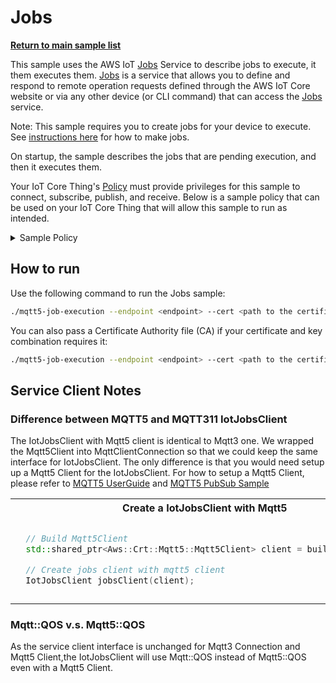 # Jobs

[**Return to main sample list**](../../README.md)

This sample uses the AWS IoT [Jobs](https://docs.aws.amazon.com/iot/latest/developerguide/iot-jobs.html) Service to describe jobs to execute, it them executes them. [Jobs](https://docs.aws.amazon.com/iot/latest/developerguide/iot-jobs.html) is a service that allows you to define and respond to remote operation requests defined through the AWS IoT Core website or via any other device (or CLI command) that can access the [Jobs](https://docs.aws.amazon.com/iot/latest/developerguide/iot-jobs.html) service.

Note: This sample requires you to create jobs for your device to execute. See
[instructions here](https://docs.aws.amazon.com/iot/latest/developerguide/create-manage-jobs.html) for how to make jobs.

On startup, the sample describes the jobs that are pending execution, and then it executes them.

Your IoT Core Thing's [Policy](https://docs.aws.amazon.com/iot/latest/developerguide/iot-policies.html) must provide privileges for this sample to connect, subscribe, publish, and receive. Below is a sample policy that can be used on your IoT Core Thing that will allow this sample to run as intended.

<details>
<summary>Sample Policy</summary>
<pre>
{
  "Version": "2012-10-17",
  "Statement": [
    {
      "Effect": "Allow",
      "Action": "iot:Publish",
      "Resource": [
        "arn:aws:iot:<b>region</b>:<b>account</b>:topic/$aws/things/<b>thingname</b>/jobs/start-next",
        "arn:aws:iot:<b>region</b>:<b>account</b>:topic/$aws/things/<b>thingname</b>/jobs/*/update",
        "arn:aws:iot:<b>region</b>:<b>account</b>:topic/$aws/things/<b>thingname</b>/jobs/*/get",
        "arn:aws:iot:<b>region</b>:<b>account</b>:topic/$aws/things/<b>thingname</b>/jobs/get"
      ]
    },
    {
      "Effect": "Allow",
      "Action": "iot:Receive",
      "Resource": [
        "arn:aws:iot:<b>region</b>:<b>account</b>:topic/$aws/things/<b>thingname</b>/jobs/notify-next",
        "arn:aws:iot:<b>region</b>:<b>account</b>:topic/$aws/things/<b>thingname</b>/jobs/start-next/*",
        "arn:aws:iot:<b>region</b>:<b>account</b>:topic/$aws/things/<b>thingname</b>/jobs/*/update/*",
        "arn:aws:iot:<b>region</b>:<b>account</b>:topic/$aws/things/<b>thingname</b>/jobs/get/*",
        "arn:aws:iot:<b>region</b>:<b>account</b>:topic/$aws/things/<b>thingname</b>/jobs/*/get/*"
      ]
    },
    {
      "Effect": "Allow",
      "Action": "iot:Subscribe",
      "Resource": [
        "arn:aws:iot:<b>region</b>:<b>account</b>:topicfilter/$aws/things/<b>thingname</b>/jobs/notify-next",
        "arn:aws:iot:<b>region</b>:<b>account</b>:topicfilter/$aws/things/<b>thingname</b>/jobs/start-next/*",
        "arn:aws:iot:<b>region</b>:<b>account</b>:topicfilter/$aws/things/<b>thingname</b>/jobs/*/update/*",
        "arn:aws:iot:<b>region</b>:<b>account</b>:topicfilter/$aws/things/<b>thingname</b>/jobs/get/*",
        "arn:aws:iot:<b>region</b>:<b>account</b>:topicfilter/$aws/things/<b>thingname</b>/jobs/*/get/*"
      ]
    },
    {
      "Effect": "Allow",
      "Action": "iot:Connect",
      "Resource": "arn:aws:iot:<b>region</b>:<b>account</b>:client/test-*"
    }
  ]
}
</pre>

Replace with the following with the data from your AWS account:
* `<region>`: The AWS IoT Core region where you created your AWS IoT Core thing you wish to use with this sample. For example `us-east-1`.
* `<account>`: Your AWS IoT Core account ID. This is the set of numbers in the top right next to your AWS account name when using the AWS IoT Core website.
* `<thingname>`: The name of your AWS IoT Core thing you want the device connection to be associated with

Note that in a real application, you may want to avoid the use of wildcards in your ClientID or use them selectively. Please follow best practices when working with AWS on production applications using the SDK. Also, for the purposes of this sample, please make sure your policy allows a client ID of `test-*` to connect or use `--client_id <client ID here>` to send the client ID your policy supports.

</details>

## How to run

Use the following command to run the Jobs sample:

``` sh
./mqtt5-job-execution --endpoint <endpoint> --cert <path to the certificate> --key <path to the private key> --thing_name <thing name> --job_id <the job id>
```

You can also pass a Certificate Authority file (CA) if your certificate and key combination requires it:

``` sh
./mqtt5-job-execution --endpoint <endpoint> --cert <path to the certificate> --key <path to the private key> --thing_name <thing name> --job_id <the job id> --ca_file <path to root CA>
```

## Service Client Notes
### Difference between MQTT5 and MQTT311 IotJobsClient
The IotJobsClient with Mqtt5 client is identical to Mqtt3 one. We wrapped the Mqtt5Client into MqttClientConnection so that we could keep the same interface for IotJobsClient.
The only difference is that you would need setup up a Mqtt5 Client for the IotJobsClient. For how to setup a Mqtt5 Client, please refer to [MQTT5 UserGuide](../../../documents/MQTT5_Userguide.md) and [MQTT5 PubSub Sample](../../mqtt5/mqtt5_pubsub/)

<table>
<tr>
<th>Create a IotJobsClient with Mqtt5</th>
<th>Create a IotJobsClient with Mqtt311</th>
</tr>
<tr>
<td>

```Cpp
  // Build Mqtt5Client
  std::shared_ptr<Aws::Crt::Mqtt5::Mqtt5Client> client = builder->Build();

  // Create jobs client with mqtt5 client
  IotJobsClient jobsClient(client);
```

</td>
<td>

```Cpp
  // Create mqtt311 connection
  Aws::Iot::MqttClient client = Aws::Iot::MqttClient();
  auto connection = client.NewConnection(clientConfig);

  // Create jobs client with mqtt311 connection
  IotJobsClient jobsClient(connection);

```

</td>
</tr>
</table>

### Mqtt::QOS v.s. Mqtt5::QOS
As the service client interface is unchanged for Mqtt3 Connection and Mqtt5 Client,the IotJobsClient will use Mqtt::QOS instead of Mqtt5::QOS even with a Mqtt5 Client.
